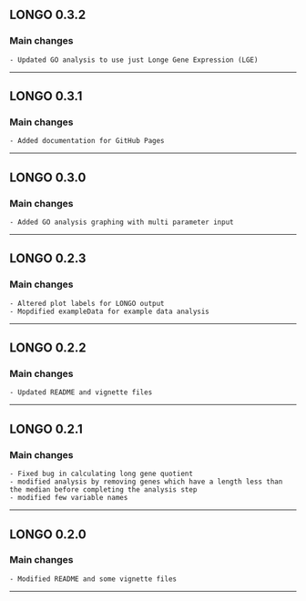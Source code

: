 ## LONGO 0.3.2

### Main changes
    - Updated GO analysis to use just Longe Gene Expression (LGE)
________________________________________________________________________________

## LONGO 0.3.1

### Main changes
    - Added documentation for GitHub Pages
________________________________________________________________________________

## LONGO 0.3.0

### Main changes
    - Added GO analysis graphing with multi parameter input
________________________________________________________________________________

## LONGO 0.2.3

### Main changes
    - Altered plot labels for LONGO output
    - Mopdified exampleData for example data analysis
________________________________________________________________________________

## LONGO 0.2.2

### Main changes
    - Updated README and vignette files
________________________________________________________________________________

## LONGO 0.2.1

### Main changes
    - Fixed bug in calculating long gene quotient
    - modified analysis by removing genes which have a length less than the median before completing the analysis step
    - modified few variable names
________________________________________________________________________________

## LONGO 0.2.0

### Main changes
    - Modified README and some vignette files
________________________________________________________________________________
